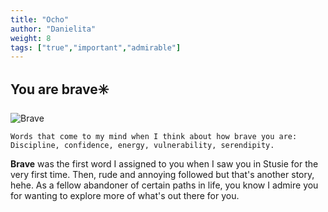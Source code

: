 ```yaml
---
title: "Ocho"
author: "Danielita"
weight: 8
tags: ["true","important","admirable"]
---
```

## You are brave:eight_spoked_asterisk:
![Brave](/images/brave3.jpg)

    Words that come to my mind when I think about how brave you are: Discipline, confidence, energy, vulnerability, serendipity. 


**Brave** was the first word I assigned to you when I saw you in Stusie for the very first time. Then, rude and annoying followed but that's another story, hehe. As a fellow abandoner of certain paths in life, you know I admire you for wanting to explore more of what's out there for you.